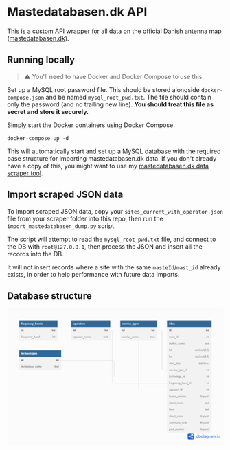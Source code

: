 # Mastedatabasen.dk API

This is a custom API wrapper for all data on the official Danish antenna map ([mastedatabasen.dk](https://mastedatabase.dk)).

## Running locally

> ⚠️ You'll need to have Docker and Docker Compose to use this.

Set up a MySQL root password file. This should be stored alongside `docker-compose.json` and be named `mysql_root_pwd.txt`. The file should contain only the password (and no trailing new line). **You should treat this file as secret and store it securely.**

Simply start the Docker containers using Docker Compose.

```
docker-compose up -d
```

This will automatically start and set up a MySQL database with the required base structure for importing mastedatabasen.dk data. If you don't already have a copy of this, you might want to use my [mastedatabasen.dk data scraper tool](https://github.com/davwheat/mastedatabasen-dk-scraper).

## Import scraped JSON data

To import scraped JSON data, copy your `sites_current_with_operator.json` file from your scraper folder into this repo, then run the `import_mastedatabasen_dump.py` script.

The script will attempt to read the `mysql_root_pwd.txt` file, and connect to the DB with `root@127.0.0.1`, then process the JSON and insert all the records into the DB.

It will not insert records where a site with the same `masteId`/`mast_id` already exists, in order to help performance with future data imports.

## Database structure

![](./db_structure.png)
